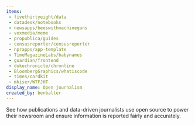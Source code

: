 ```yaml
---
items:
 - fivethirtyeight/data
 - datadesk/notebooks
 - newsapps/beeswithmachineguns
 - voxmedia/meme
 - propublica/guides
 - censusreporter/censusreporter
 - nprapps/app-template
 - TimeMagazineLabs/babynames
 - guardian/frontend
 - dukechronicle/chronline
 - BloombergGraphics/whatiscode
 - times/cardkit
 - mkiser/WTFJHT
display_name: Open journalism
created_by: benbalter
---
```

See how publications and data-driven journalists use open source to power their newsroom and ensure information is reported fairly and accurately.
